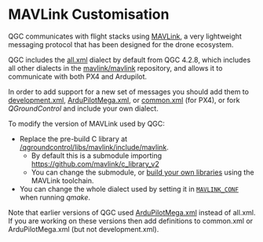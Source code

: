 # MAVLink Customisation

QGC communicates with flight stacks using [MAVLink](https://mavlink.io/en/), a very lightweight messaging protocol that has been designed for the drone ecosystem.

QGC includes the [all.xml](https://mavlink.io/en/messages/all.html) dialect by default from QGC 4.2.8, which includes all other dialects in the [mavlink/mavlink](https://github.com/mavlink/mavlink/tree/master/message_definitions/v1.0 ) repository, and allows it to communicate with both PX4 and Ardupilot.

In order to add support for a new set of messages you should add them to [development.xml](https://mavlink.io/en/messages/development.html), [ArduPilotMega.xml](https://mavlink.io/en/messages/ardupilotmega.html), or [common.xml](https://mavlink.io/en/messages/common.html) (for PX4), or fork *QGroundControl* and include your own dialect.

To modify the version of MAVLink used by QGC:

- Replace the pre-build C library at [/qgroundcontrol/libs/mavlink/include/mavlink](https://github.com/mavlink/qgroundcontrol/tree/master/libs/mavlink/include/mavlink).
  - By default this is a submodule importing https://github.com/mavlink/c_library_v2
  - You can change the submodule, or [build your own libraries](https://mavlink.io/en/getting_started/generate_libraries.html) using the MAVLink toolchain.
- You can change the whole dialect used by setting it in [`MAVLINK_CONF`](https://github.com/mavlink/qgroundcontrol/blob/master/QGCExternalLibs.pri#L52) when running *qmake*.

Note that earlier versions of QGC used [ArduPilotMega.xml](https://mavlink.io/en/messages/ardupilotmega.html) instead of all.xml.
If you are working on these versions then add definitions to common.xml or ArduPilotMega.xml (but not development.xml).
